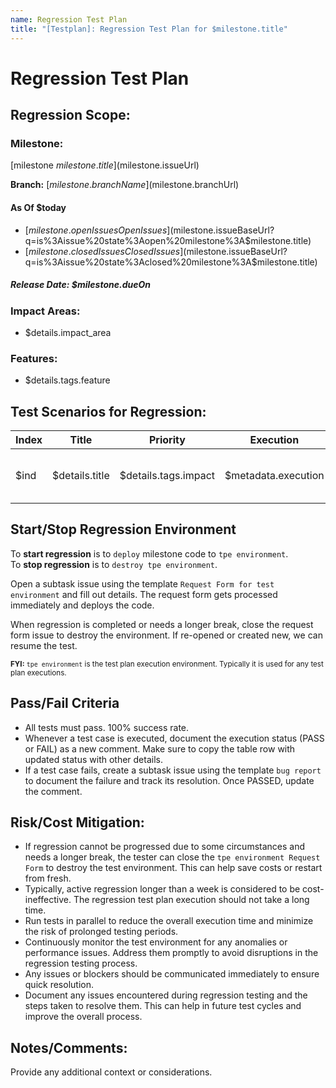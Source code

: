 ```yaml
---
name: Regression Test Plan
title: "[Testplan]: Regression Test Plan for $milestone.title"
---
```


# Regression Test Plan

## Regression Scope:

### Milestone:

[milestone $milestone.title]($milestone.issueUrl)

**Branch:** [$milestone.branchName]($milestone.branchUrl)

#### As Of $today

- [$milestone.openIssues Open Issues]($milestone.issueBaseUrl?q=is%3Aissue%20state%3Aopen%20milestone%3A$milestone.title)
- [$milestone.closedIssues Closed Issues]($milestone.issueBaseUrl?q=is%3Aissue%20state%3Aclosed%20milestone%3A$milestone.title)

##### Release Date: $milestone.dueOn

### Impact Areas:

- $details.impact_area

### Features:

- $details.tags.feature

## Test Scenarios for Regression:

| Index | Title          | Priority             | Execution           | Status  | Test case Id                                                                                                           |
| ----- | -------------- | -------------------- | ------------------- | ------- | ---------------------------------------------------------------------------------------------------------------------- |
| $ind  | $details.title | $details.tags.impact | $metadata.execution | Pending | [$metadata.id](https://github.com/rajexcited/personal-finance-ui/blob/testing/test-cases/$metadata.relative_file_path) |

## Start/Stop Regression Environment

To **start regression** is to `deploy` milestone code to `tpe environment`.  
To **stop regression** is to `destroy tpe environment`.

Open a subtask issue using the template `Request Form for test environment` and fill out details. The request form gets processed immediately and deploys the code.

When regression is completed or needs a longer break, close the request form issue to destroy the environment. If re-opened or created new, we can resume the test.

<small>**FYI:** `tpe environment` is the test plan execution environment. Typically it is used for any test plan executions.</small>

## Pass/Fail Criteria

- All tests must pass. 100% success rate.
- Whenever a test case is executed, document the execution status (PASS or FAIL) as a new comment. Make sure to copy the table row with updated status with other details.
- If a test case fails, create a subtask issue using the template `bug report` to document the failure and track its resolution. Once PASSED, update the comment.

## Risk/Cost Mitigation:

- If regression cannot be progressed due to some circumstances and needs a longer break, the tester can close the `tpe environment Request Form` to destroy the test environment. This can help save costs or restart from fresh.
- Typically, active regression longer than a week is considered to be cost-ineffective. The regression test plan execution should not take a long time.
- Run tests in parallel to reduce the overall execution time and minimize the risk of prolonged testing periods.
- Continuously monitor the test environment for any anomalies or performance issues. Address them promptly to avoid disruptions in the regression testing process.
- Any issues or blockers should be communicated immediately to ensure quick resolution.
- Document any issues encountered during regression testing and the steps taken to resolve them. This can help in future test cycles and improve the overall process.

## Notes/Comments:

Provide any additional context or considerations.
